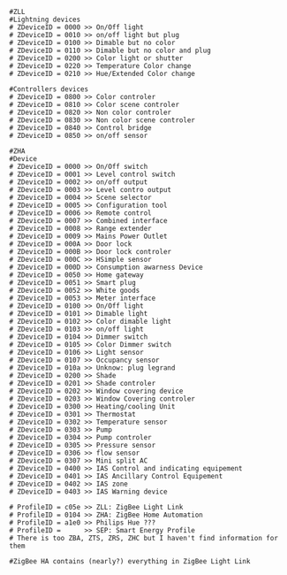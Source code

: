     #ZLL
    #Lightning devices
    # ZDeviceID = 0000 >> On/Off light
    # ZDeviceID = 0010 >> on/off light but plug
    # ZDeviceID = 0100 >> Dimable but no color
    # ZDeviceID = 0110 >> Dimable but no color and plug
    # ZDeviceID = 0200 >> Color light or shutter
    # ZDeviceID = 0220 >> Temperature Color change
    # ZDeviceID = 0210 >> Hue/Extended Color change
    
    #Controllers devices
    # ZDeviceID = 0800 >> Color controler
    # ZDeviceID = 0810 >> Color scene controler
    # ZDeviceID = 0820 >> Non color controler
    # ZDeviceID = 0830 >> Non color scene controler
    # ZDeviceID = 0840 >> Control bridge
    # ZDeviceID = 0850 >> on/off sensor

    #ZHA
    #Device
    # ZDeviceID = 0000 >> On/Off switch
    # ZDeviceID = 0001 >> Level control switch
    # ZDeviceID = 0002 >> on/off output
    # ZDeviceID = 0003 >> Level contro output
    # ZDeviceID = 0004 >> Scene selector
    # ZDeviceID = 0005 >> Configuration tool
    # ZDeviceID = 0006 >> Remote control
    # ZDeviceID = 0007 >> Combined interface
    # ZDeviceID = 0008 >> Range extender
    # ZDeviceID = 0009 >> Mains Power Outlet
    # ZDeviceID = 000A >> Door lock
    # ZDeviceID = 000B >> Door lock controler
    # ZDeviceID = 000C >> HSimple sensor
    # ZDeviceID = 000D >> Consumption awarness Device
    # ZDeviceID = 0050 >> Home gateway
    # ZDeviceID = 0051 >> Smart plug
    # ZDeviceID = 0052 >> White goods
    # ZDeviceID = 0053 >> Meter interface
    # ZDeviceID = 0100 >> On/Off light
    # ZDeviceID = 0101 >> Dimable light
    # ZDeviceID = 0102 >> Color dimable light
    # ZDeviceID = 0103 >> on/off light
    # ZDeviceID = 0104 >> Dimmer switch
    # ZDeviceID = 0105 >> Color Dimmer switch
    # ZDeviceID = 0106 >> Light sensor
    # ZDeviceID = 0107 >> Occupancy sensor
    # ZDeviceID = 010a >> Unknow: plug legrand
    # ZDeviceID = 0200 >> Shade
    # ZDeviceID = 0201 >> Shade controler
    # ZDeviceID = 0202 >> Window covering device
    # ZDeviceID = 0203 >> Window Covering controler
    # ZDeviceID = 0300 >> Heating/cooling Unit
    # ZDeviceID = 0301 >> Thermostat
    # ZDeviceID = 0302 >> Temperature sensor
    # ZDeviceID = 0303 >> Pump
    # ZDeviceID = 0304 >> Pump controler
    # ZDeviceID = 0305 >> Pressure sensor
    # ZDeviceID = 0306 >> flow sensor
    # ZDeviceID = 0307 >> Mini split AC
    # ZDeviceID = 0400 >> IAS Control and indicating equipement
    # ZDeviceID = 0401 >> IAS Ancillary Control Equipement
    # ZDeviceID = 0402 >> IAS zone
    # ZDeviceID = 0403 >> IAS Warning device

    # ProfileID = c05e >> ZLL: ZigBee Light Link
    # ProfileID = 0104 >> ZHA: ZigBee Home Automation
    # ProfileID = a1e0 >> Philips Hue ???
    # ProfileID =      >> SEP: Smart Energy Profile
    # There is too ZBA, ZTS, ZRS, ZHC but I haven't find information for them

    #ZigBee HA contains (nearly?) everything in ZigBee Light Link